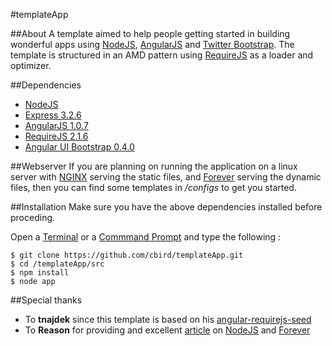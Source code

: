#templateApp

##About
A template aimed to help people getting started in building wonderful apps using [NodeJS](http://nodejs.org), [AngularJS](http://angularjs.org/) and [Twitter Bootstrap](http://twitter.github.io/bootstrap/). The template is structured in an AMD pattern using [RequireJS](http://requirejs.org/) as a loader and optimizer. 

##Dependencies
* [NodeJS](http://nodejs.org)
* [Express 3.2.6](http://expressjs.com/)
* [AngularJS 1.0.7](http://angularjs.org/)
* [RequireJS 2.1.6](http://requirejs.org/)
* [Angular UI Bootstrap 0.4.0](http://angular-ui.github.io/bootstrap/)

##Webserver
If you are planning on running the application on a linux server with [NGINX](http://wiki.nginx.org/Main) serving the static files, and [Forever](https://github.com/nodejitsu/forever) serving the dynamic files, then you can find some templates in */configs* to get you started.

##Installation
Make sure you have the above dependencies installed before proceding.

Open a [Terminal](http://www.apple.com/osx/apps/all.html#terminal) or a [Commmand Prompt](http://en.wikipedia.org/wiki/Command_Prompt) and
type the following :
  
    $ git clone https://github.com/cbird/templateApp.git
    $ cd /templateApp/src
    $ npm install
    $ node app


##Special thanks
* To **tnajdek** since this template is based on his [angular-requirejs-seed](https://github.com/tnajdek/angular-requirejs-seed)
* To **Reason** for providing and excellent [article](https://www.exratione.com/2013/02/nodejs-and-forever-as-a-service-simple-upstart-and-init-scripts-for-ubuntu/) on [NodeJS](http://nodejs.org) and [Forever](https://github.com/nodejitsu/forever)
